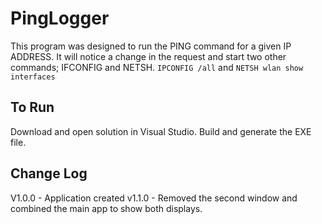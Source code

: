 # PingLogger
This program was designed to run the PING command for a given IP ADDRESS.  It will notice a change in the request and start two other commands; IFCONFIG and NETSH.
``` IPCONFIG /all ```
and
``` NETSH wlan show interfaces ```

## To Run
Download and open solution in Visual Studio. Build and generate the EXE file.

## Change Log

V1.0.0 - Application created
v1.1.0 - Removed the second window and combined the main app to show both displays.